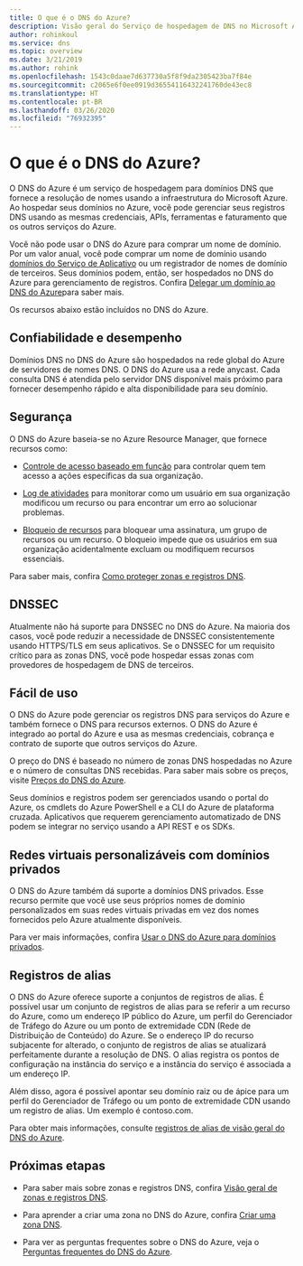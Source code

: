```yaml
---
title: O que é o DNS do Azure?
description: Visão geral do Serviço de hospedagem de DNS no Microsoft Azure. Hospede seu domínio no Microsoft Azure.
author: rohinkoul
ms.service: dns
ms.topic: overview
ms.date: 3/21/2019
ms.author: rohink
ms.openlocfilehash: 1543c0daae7d637730a5f8f9da2305423ba7f84e
ms.sourcegitcommit: c2065e6f0ee0919d36554116432241760de43ec8
ms.translationtype: HT
ms.contentlocale: pt-BR
ms.lasthandoff: 03/26/2020
ms.locfileid: "76932395"
---
```

# <a name="what-is-azure-dns"></a>O que é o DNS do Azure?

O DNS do Azure é um serviço de hospedagem para domínios DNS que fornece a resolução de nomes usando a infraestrutura do Microsoft Azure. Ao hospedar seus domínios no Azure, você pode gerenciar seus registros DNS usando as mesmas credenciais, APIs, ferramentas e faturamento que os outros serviços do Azure.

Você não pode usar o DNS do Azure para comprar um nome de domínio. Por um valor anual, você pode comprar um nome de domínio usando [domínios do Serviço de Aplicativo](https://docs.microsoft.com/azure/app-service/manage-custom-dns-buy-domain#buy-the-domain) ou um registrador de nomes de domínio de terceiros. Seus domínios podem, então, ser hospedados no DNS do Azure para gerenciamento de registros. Confira [Delegar um domínio ao DNS do Azure](dns-domain-delegation.md)para saber mais.

Os recursos abaixo estão incluídos no DNS do Azure.

## <a name="reliability-and-performance"></a>Confiabilidade e desempenho

Domínios DNS no DNS do Azure são hospedados na rede global do Azure de servidores de nomes DNS. O DNS do Azure usa a rede anycast. Cada consulta DNS é atendida pelo servidor DNS disponível mais próximo para fornecer desempenho rápido e alta disponibilidade para seu domínio.

## <a name="security"></a>Segurança

 O DNS do Azure baseia-se no Azure Resource Manager, que fornece recursos como:

* [Controle de acesso baseado em função](https://docs.microsoft.com/azure/azure-resource-manager/resource-group-overview) para controlar quem tem acesso a ações específicas da sua organização.

* [Log de atividades](https://docs.microsoft.com/azure/azure-resource-manager/resource-group-overview) para monitorar como um usuário em sua organização modificou um recurso ou para encontrar um erro ao solucionar problemas.

* [Bloqueio de recursos](https://docs.microsoft.com/azure/azure-resource-manager/resource-group-lock-resources) para bloquear uma assinatura, um grupo de recursos ou um recurso. O bloqueio impede que os usuários em sua organização acidentalmente excluam ou modifiquem recursos essenciais.

Para saber mais, confira [Como proteger zonas e registros DNS](dns-protect-zones-recordsets.md). 

## <a name="dnssec"></a>DNSSEC

Atualmente não há suporte para DNSSEC no DNS do Azure. Na maioria dos casos, você pode reduzir a necessidade de DNSSEC consistentemente usando HTTPS/TLS em seus aplicativos. Se o DNSSEC for um requisito crítico para as zonas DNS, você pode hospedar essas zonas com provedores de hospedagem de DNS de terceiros.

## <a name="ease-of-use"></a>Fácil de uso

 O DNS do Azure pode gerenciar os registros DNS para serviços do Azure e também fornece o DNS para recursos externos. O DNS do Azure é integrado ao portal do Azure e usa as mesmas credenciais, cobrança e contrato de suporte que outros serviços do Azure. 

O preço do DNS é baseado no número de zonas DNS hospedadas no Azure e o número de consultas DNS recebidas. Para saber mais sobre os preços, visite [Preços do DNS do Azure](https://azure.microsoft.com/pricing/details/dns/).

Seus domínios e registros podem ser gerenciados usando o portal do Azure, os cmdlets do Azure PowerShell e a CLI do Azure de plataforma cruzada. Aplicativos que requerem gerenciamento automatizado de DNS podem se integrar no serviço usando a API REST e os SDKs.

## <a name="customizable-virtual-networks-with-private-domains"></a>Redes virtuais personalizáveis com domínios privados

O DNS do Azure também dá suporte a domínios DNS privados. Esse recurso permite que você use seus próprios nomes de domínio personalizados em suas redes virtuais privadas em vez dos nomes fornecidos pelo Azure atualmente disponíveis.

Para ver mais informações, confira [Usar o DNS do Azure para domínios privados](private-dns-overview.md).

## <a name="alias-records"></a>Registros de alias

O DNS do Azure oferece suporte a conjuntos de registros de alias. É possível usar um conjunto de registros de alias para se referir a um recurso do Azure, como um endereço IP público do Azure, um perfil do Gerenciador de Tráfego do Azure ou um ponto de extremidade CDN (Rede de Distribuição de Conteúdo) do Azure. Se o endereço IP do recurso subjacente for alterado, o conjunto de registros de alias se atualizará perfeitamente durante a resolução de DNS. O alias registra os pontos de configuração na instância do serviço e a instância do serviço é associada a um endereço IP.

Além disso, agora é possível apontar seu domínio raiz ou de ápice para um perfil do Gerenciador de Tráfego ou um ponto de extremidade CDN usando um registro de alias. Um exemplo é contoso.com.

Para obter mais informações, consulte [registros de alias de visão geral do DNS do Azure](dns-alias.md).

## <a name="next-steps"></a>Próximas etapas

* Para saber mais sobre zonas e registros DNS, confira [Visão geral de zonas e registros DNS](dns-zones-records.md).

* Para aprender a criar uma zona no DNS do Azure, confira [Criar uma zona DNS](./dns-getstarted-create-dnszone-portal.md).

* Para ver as perguntas frequentes sobre o DNS do Azure, veja o [Perguntas frequentes do DNS do Azure](dns-faq.md).

